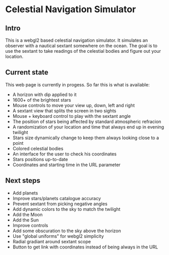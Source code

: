 # Celestial Navigation Simulator

## Intro

This is a webgl2 based celestial navigation simulator. It simulates an observer with a nautical sextant somewhere on the ocean. The goal is to use the sextant to take readings of the celestial bodies and figure out your location.

## Current state

This web page is currently in progess. So far this is what is available: 
- A horizon with dip applied to it
- 1600+ of the brightest stars
- Mouse controls to move your view up, down, left and right
- A sextant view that splits the screen in two sights
- Mouse + keyboard control to play with the sextant angle
- The position of stars being affected by standard atmospheric refracion
- A randomization of your location and time that always end up in evening twilight
- Stars size dynamically change to keep them always looking close to a point
- Colored celestial bodies
- An interface for the user to check his coordinates
- Stars positions up-to-date
- Coordinates and starting time in the URL parameter

## Next steps

- Add planets
- Improve stars/planets catalogue accuracy
- Prevent sextant from picking negative angles
- Add dynamic colors to the sky to match the twilight
- Add the Moon
- Add the Sun
- Improve controls
- Add some obscuration to the sky above the horizon
- Use "global uniforms" for webgl2 simplicity
- Radial gradiant around sextant scope
- Button to get link with coordinates instead of being always in the URL
